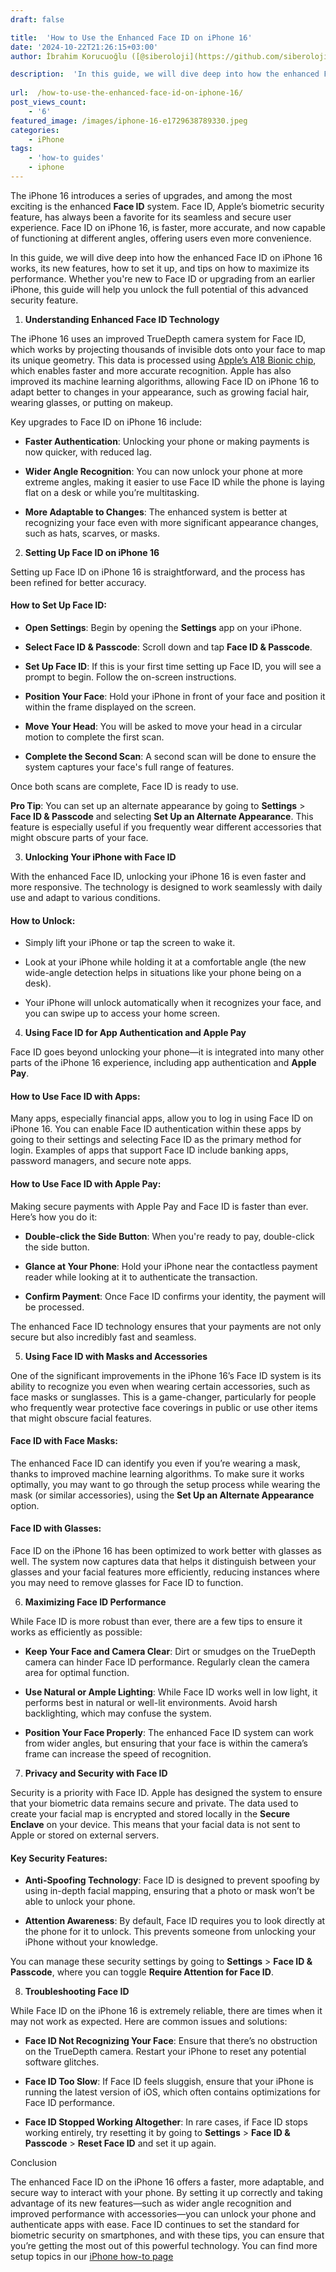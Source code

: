 ```yaml
---
draft: false

title:  'How to Use the Enhanced Face ID on iPhone 16'
date: '2024-10-22T21:26:15+03:00'
author: İbrahim Korucuoğlu ([@siberoloji](https://github.com/siberoloji))

description:  'In this guide, we will dive deep into how the enhanced Face ID on iPhone 16 works, its new features, how to set it up, and tips on how to maximize its performance.' 
 
url:  /how-to-use-the-enhanced-face-id-on-iphone-16/
post_views_count:
    - '6'
featured_image: /images/iphone-16-e1729638789330.jpeg
categories:
    - iPhone
tags:
    - 'how-to guides'
    - iphone
---
```



The iPhone 16 introduces a series of upgrades, and among the most exciting is the enhanced **Face ID** system. Face ID, Apple’s biometric security feature, has always been a favorite for its seamless and secure user experience. Face ID on iPhone 16, is faster, more accurate, and now capable of functioning at different angles, offering users even more convenience.



In this guide, we will dive deep into how the enhanced Face ID on iPhone 16 works, its new features, how to set it up, and tips on how to maximize its performance. Whether you're new to Face ID or upgrading from an earlier iPhone, this guide will help you unlock the full potential of this advanced security feature.



1. **Understanding Enhanced Face ID Technology**



The iPhone 16 uses an improved TrueDepth camera system for Face ID, which works by projecting thousands of invisible dots onto your face to map its unique geometry. This data is processed using <a href="https://en.wikipedia.org/wiki/Apple_A18" target="_blank" rel="noopener" title="">Apple’s A18 Bionic chip</a>, which enables faster and more accurate recognition. Apple has also improved its machine learning algorithms, allowing Face ID on iPhone 16 to adapt better to changes in your appearance, such as growing facial hair, wearing glasses, or putting on makeup.



Key upgrades to Face ID on iPhone 16 include:


* **Faster Authentication**: Unlocking your phone or making payments is now quicker, with reduced lag.

* **Wider Angle Recognition**: You can now unlock your phone at more extreme angles, making it easier to use Face ID while the phone is laying flat on a desk or while you’re multitasking.

* **More Adaptable to Changes**: The enhanced system is better at recognizing your face even with more significant appearance changes, such as hats, scarves, or masks.




2. **Setting Up Face ID on iPhone 16**



Setting up Face ID on iPhone 16 is straightforward, and the process has been refined for better accuracy.


#### How to Set Up Face ID:


* **Open Settings**: Begin by opening the **Settings** app on your iPhone.

* **Select Face ID &amp; Passcode**: Scroll down and tap **Face ID &amp; Passcode**.

* **Set Up Face ID**: If this is your first time setting up Face ID, you will see a prompt to begin. Follow the on-screen instructions.

* **Position Your Face**: Hold your iPhone in front of your face and position it within the frame displayed on the screen.

* **Move Your Head**: You will be asked to move your head in a circular motion to complete the first scan.

* **Complete the Second Scan**: A second scan will be done to ensure the system captures your face's full range of features.




Once both scans are complete, Face ID is ready to use.



**Pro Tip**: You can set up an alternate appearance by going to **Settings** > **Face ID &amp; Passcode** and selecting **Set Up an Alternate Appearance**. This feature is especially useful if you frequently wear different accessories that might obscure parts of your face.



3. **Unlocking Your iPhone with Face ID**



With the enhanced Face ID, unlocking your iPhone 16 is even faster and more responsive. The technology is designed to work seamlessly with daily use and adapt to various conditions.


#### How to Unlock:


* Simply lift your iPhone or tap the screen to wake it.

* Look at your iPhone while holding it at a comfortable angle (the new wide-angle detection helps in situations like your phone being on a desk).

* Your iPhone will unlock automatically when it recognizes your face, and you can swipe up to access your home screen.




4. **Using Face ID for App Authentication and Apple Pay**



Face ID goes beyond unlocking your phone—it is integrated into many other parts of the iPhone 16 experience, including app authentication and **Apple Pay**.


#### How to Use Face ID with Apps:



Many apps, especially financial apps, allow you to log in using Face ID on iPhone 16. You can enable Face ID authentication within these apps by going to their settings and selecting Face ID as the primary method for login. Examples of apps that support Face ID include banking apps, password managers, and secure note apps.


#### How to Use Face ID with Apple Pay:



Making secure payments with Apple Pay and Face ID is faster than ever. Here’s how you do it:


* **Double-click the Side Button**: When you're ready to pay, double-click the side button.

* **Glance at Your Phone**: Hold your iPhone near the contactless payment reader while looking at it to authenticate the transaction.

* **Confirm Payment**: Once Face ID confirms your identity, the payment will be processed.




The enhanced Face ID technology ensures that your payments are not only secure but also incredibly fast and seamless.



5. **Using Face ID with Masks and Accessories**



One of the significant improvements in the iPhone 16’s Face ID system is its ability to recognize you even when wearing certain accessories, such as face masks or sunglasses. This is a game-changer, particularly for people who frequently wear protective face coverings in public or use other items that might obscure facial features.


#### Face ID with Face Masks:



The enhanced Face ID can identify you even if you’re wearing a mask, thanks to improved machine learning algorithms. To make sure it works optimally, you may want to go through the setup process while wearing the mask (or similar accessories), using the **Set Up an Alternate Appearance** option.


#### Face ID with Glasses:



Face ID on the iPhone 16 has been optimized to work better with glasses as well. The system now captures data that helps it distinguish between your glasses and your facial features more efficiently, reducing instances where you may need to remove glasses for Face ID to function.



6. **Maximizing Face ID Performance**



While Face ID is more robust than ever, there are a few tips to ensure it works as efficiently as possible:


* **Keep Your Face and Camera Clear**: Dirt or smudges on the TrueDepth camera can hinder Face ID performance. Regularly clean the camera area for optimal function.

* **Use Natural or Ample Lighting**: While Face ID works well in low light, it performs best in natural or well-lit environments. Avoid harsh backlighting, which may confuse the system.

* **Position Your Face Properly**: The enhanced Face ID system can work from wider angles, but ensuring that your face is within the camera’s frame can increase the speed of recognition.




7. **Privacy and Security with Face ID**



Security is a priority with Face ID. Apple has designed the system to ensure that your biometric data remains secure and private. The data used to create your facial map is encrypted and stored locally in the **Secure Enclave** on your device. This means that your facial data is not sent to Apple or stored on external servers.


#### Key Security Features:


* **Anti-Spoofing Technology**: Face ID is designed to prevent spoofing by using in-depth facial mapping, ensuring that a photo or mask won’t be able to unlock your phone.

* **Attention Awareness**: By default, Face ID requires you to look directly at the phone for it to unlock. This prevents someone from unlocking your iPhone without your knowledge.




You can manage these security settings by going to **Settings** > **Face ID &amp; Passcode**, where you can toggle **Require Attention for Face ID**.



8. **Troubleshooting Face ID**



While Face ID on the iPhone 16 is extremely reliable, there are times when it may not work as expected. Here are common issues and solutions:


* **Face ID Not Recognizing Your Face**: Ensure that there’s no obstruction on the TrueDepth camera. Restart your iPhone to reset any potential software glitches.

* **Face ID Too Slow**: If Face ID feels sluggish, ensure that your iPhone is running the latest version of iOS, which often contains optimizations for Face ID performance.

* **Face ID Stopped Working Altogether**: In rare cases, if Face ID stops working entirely, try resetting it by going to **Settings** > **Face ID &amp; Passcode** > **Reset Face ID** and set it up again.




Conclusion



The enhanced Face ID on the iPhone 16 offers a faster, more adaptable, and secure way to interact with your phone. By setting it up correctly and taking advantage of its new features—such as wider angle recognition and improved performance with accessories—you can unlock your phone and authenticate apps with ease. Face ID continues to set the standard for biometric security on smartphones, and with these tips, you can ensure that you’re getting the most out of this powerful technology. You can find more setup topics in our <a href="https://www.siberoloji.com/iphone-16-how-to-article-headlines/" target="_blank" rel="noreferrer noopener">iPhone how-to page</a>
